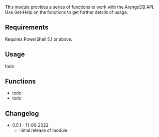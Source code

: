 This module provides a series of functions to work with the ArangoDB API. Use Get-Help on the functions to get further details of usage.

## Requirements

Requires PowerShell 5.1 or above.

## Usage

todo

## Functions

* todo
* todo

## Changelog

* 0.0.1 - 11-06-2022
  * Initial release of module